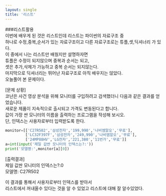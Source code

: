 ```yaml
---
layout: single
title: '리스트'
---
```


###리스트활용  
이번에 배우게 된 것은 리스트인데 리스트는 파이썬의 자료구조 중  
하나로 수정,중복,순서가 있는 자료구조이고 다른 자료구조로는 튜플,셋,딕셔너리 가 있다.  
이 중에서 나는 리스트만 배웠지만 설명하자면  
튜플은 수정이 되지않으며 중복과 순서는 되고,  
셋은 추가,삭제가 가능하고 중복 순서는 되지않는다.  
마지막으로 딕셔너리는 뛰어난 자료구조로 아직 배우지는 않았다.  
오늘풀어 본 문제이다.  

[문제 상황]  
코난은 사건 영상 분석을 위해 모니터를 구입하려고 검색했더니 다음과 같은 결과를 얻었습니다.  
새로운 제품이 지속적으로 출시되고 가격도 변동된다고 합니다.  
값이 가장 싼 모니터의 이름을 출력하는 프로그램을 작성해 보시오.  
단, 인덱스는 사용자로부터 입력받도록 한다.

~~~python
monitor=[['C27R502','삼성전자','199,990','나비엠알오','무료'],
         ['LC32F397F','삼성전자','249,990','나비엠알오','무료'],
         ['24MP88HV','LG전자','221,380','11번가','무료']]
a=int(input('제일 값싼 모니터의 인덱스는?:'))
print('모델명:',monitor[a][0])
~~~

[출력결과]  
제일 값싼 모니터의 인덱스는?:0  
모델명: C27R502

이 결과를 통해서 사용자로부터 인덱스를 받아서  
리스트에서 꺼내올수 있다는 것을 알 수 있었고 리스트에 대해 잘 알수있었다. 

